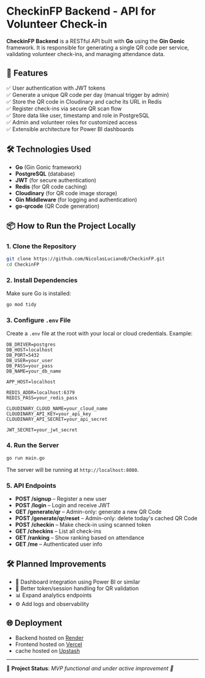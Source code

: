 # CheckinFP Backend - API for Volunteer Check-in

**CheckinFP Backend** is a RESTful API built with **Go** using the **Gin Gonic** framework. It is responsible for generating a single QR code per service, validating volunteer check-ins, and managing attendance data.

## 🚀 Features

✅ User authentication with JWT tokens  
✅ Generate a unique QR code per day (manual trigger by admin)  
✅ Store the QR code in Cloudinary and cache its URL in Redis  
✅ Register check-ins via secure QR scan flow  
✅ Store data like user, timestamp and role in PostgreSQL  
✅ Admin and volunteer roles for customized access  
✅ Extensible architecture for Power BI dashboards

## 🛠 Technologies Used

- **Go** (Gin Gonic framework)
- **PostgreSQL** (database)
- **JWT** (for secure authentication)
- **Redis** (for QR code caching)
- **Cloudinary** (for QR code image storage)
- **Gin Middleware** (for logging and authentication)
- **go-qrcode** (QR Code generation)

## 📦 How to Run the Project Locally

### 1. Clone the Repository

```bash
git clone https://github.com/NicolasLucianoB/CheckinFP.git
cd CheckinFP
```

### 2. Install Dependencies

Make sure Go is installed:

```bash
go mod tidy
```

### 3. Configure `.env` File

Create a `.env` file at the root with your local or cloud credentials. Example:

```env
DB_DRIVER=postgres
DB_HOST=localhost
DB_PORT=5432
DB_USER=your_user
DB_PASS=your_pass
DB_NAME=your_db_name

APP_HOST=localhost

REDIS_ADDR=localhost:6379
REDIS_PASS=your_redis_pass

CLOUDINARY_CLOUD_NAME=your_cloud_name
CLOUDINARY_API_KEY=your_api_key
CLOUDINARY_API_SECRET=your_api_secret

JWT_SECRET=your_jwt_secret
```

### 4. Run the Server

```bash
go run main.go
```

The server will be running at `http://localhost:8080`.

### 5. API Endpoints

- **POST /signup** – Register a new user
- **POST /login** – Login and receive JWT
- **GET /generate/qr** – Admin-only: generate a new QR Code
- **POST /generate/qr/reset** – Admin-only: delete today's cached QR Code
- **POST /checkin** – Make check-in using scanned token
- **GET /checkins** – List all check-ins
- **GET /ranking** – Show ranking based on attendance
- **GET /me** – Authenticated user info

## 🛠 Planned Improvements

- 🔧 Dashboard integration using Power BI or similar
- 🔐 Better token/session handling for QR validation
- 📊 Expand analytics endpoints
- ⚙️ Add logs and observability

## 🌐 Deployment

- Backend hosted on [Render](https://render.com)
- Frontend hosted on [Vercel](https://vercel.com)
- cache hosted on [Upstash](https://upstash.com)


---

📌 **Project Status**: *MVP functional and under active improvement 🚧*
